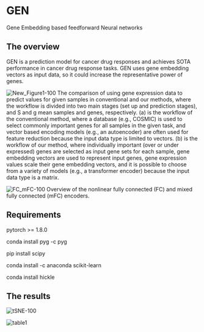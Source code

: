 # GEN
Gene Embedding based feedforward Neural networks

## The overview
GEN is a prediction model for cancer drug responses and achieves SOTA performance in cancer drug response tasks. 
GEN uses gene embedding vectors as input data, so it could increase the representative power of genes.

![New_Figure1-100](https://user-images.githubusercontent.com/31497898/183336664-5dabd29c-9b24-444b-bd3e-c9ed254df5b2.jpg)
The comparison of using gene expression data to predict values for given samples in conventional and our methods, where the workflow is divided into two main stages (set up and prediction stages), and S and g mean samples and genes, respectively. (a) is the workflow of the conventional method, where a database (e.g., COSMIC) is used to select commonly important genes for all samples in the given task, and vector based encoding models (e.g., an autoencoder) are often used for feature reduction because the input data type is limited to vectors. (b) is the workflow of our method, where individually important (over or under expressed) genes are selected as input gene sets for each sample, gene embedding vectors are used to represent input genes, gene expression values scale their gene embedding vectors, and it is possible to choose from a variety of models (e.g., a transformer encoder) because the input data type is a matrix.

![FC_mFC-100](https://user-images.githubusercontent.com/31497898/183336923-bf41ba89-8f43-4599-aaa7-0564833a5d71.jpg)
Overview of the nonlinear fully connected (FC) and mixed fully connected (mFC) encoders. 
## Requirements

pytorch >= 1.8.0

conda install pyg -c pyg

pip install scipy

conda install -c anaconda scikit-learn

conda install hickle

## The results

![tSNE-100](https://user-images.githubusercontent.com/31497898/183337088-c4c550dd-ca18-4c36-995b-3c1aae59846c.jpg)

![table1](https://user-images.githubusercontent.com/31497898/169188961-95831aca-c075-404e-a99a-eb2454cc5706.PNG)
